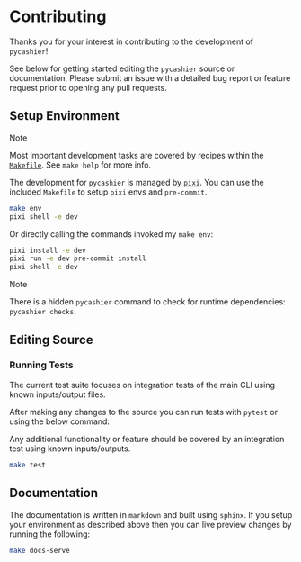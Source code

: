 # Contributing

Thanks you for your interest in contributing to the development of `pycashier`!

See below for getting started editing the `pycashier` source or documentation.
Please submit an issue with a detailed bug report or feature request prior to opening any pull requests.

## Setup Environment

> [!NOTE]
> Most important development tasks are covered by recipes within the [`Makefile`](./Makefile).
> See `make help` for more info.

The development for `pycashier` is managed by [`pixi`](https://github.com/prefix-dev/pixi).
You can use the included `Makefile` to setup `pixi` envs and `pre-commit`.

```sh
make env
pixi shell -e dev
```

Or directly calling the commands invoked my `make env`:

```sh
pixi install -e dev
pixi run -e dev pre-commit install
pixi shell -e dev
```

> [!NOTE]
> There is a hidden `pycashier` command to check for runtime dependencies: `pycashier checks`.

## Editing Source

### Running Tests

The current test suite focuses on integration tests of the main CLI
using known inputs/output files.

After making any changes to the source you can run tests
with `pytest` or using the below command:

Any additional functionality or feature should be covered by an integration test using known inputs/outputs.

```sh
make test
```

## Documentation

The documentation is written in `markdown` and built using `sphinx`.
If you setup your environment as described above then you can
live preview changes by running the following:

```sh
make docs-serve
```

